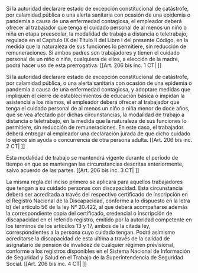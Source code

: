 Si la autoridad declarare estado de excepción constitucional de catástrofe, por calamidad pública o una alerta sanitaria con ocasión de una epidemia o pandemia a causa de una enfermedad contagiosa, el empleador deberá ofrecer al trabajador que tenga el cuidado personal de al menos un niño o niña en etapa preescolar, la modalidad de trabajo a distancia o teletrabajo, regulada en el Capítulo IX del Título II del Libro I del presente Código, en la medida que la naturaleza de sus funciones lo permitiere, sin reducción de remuneraciones. Si ambos padres son trabajadores y tienen el cuidado personal de un niño o niña, cualquiera de ellos, a elección de la madre, podrá hacer uso de esta prerrogativa. [[Art. 206 bis inc. 1 CT| ]]

Si la autoridad declarare estado de excepción constitucional de catástrofe, por calamidad pública, o una alerta sanitaria con ocasión de una epidemia o pandemia a causa de una enfermedad contagiosa, y adoptare medidas que impliquen el cierre de establecimientos de educación básica o impidan la asistencia a los mismos, el empleador deberá ofrecer al trabajador que tenga el cuidado personal de al menos un niño o niña menor de doce años, que se vea afectado por dichas circunstancias, la modalidad de trabajo a distancia o teletrabajo, en la medida que la naturaleza de sus funciones lo permitiere, sin reducción de remuneraciones. En este caso, el trabajador deberá entregar al empleador una declaración jurada de que dicho cuidado lo ejerce sin ayuda o concurrencia de otra persona adulta. [[Art. 206 bis inc. 2 CT| ]]

Esta modalidad de trabajo se mantendrá vigente durante el período de tiempo en que se mantengan las circunstancias descritas anteriormente, salvo acuerdo de las partes. [[Art. 206 bis inc. 3 CT| ]]

La misma regla del inciso primero se aplicará para aquellos trabajadores que tengan a su cuidado personas con discapacidad. Esta circunstancia deberá ser acreditada a través del respectivo certificado de inscripción en el Registro Nacional de la Discapacidad, conforme a lo dispuesto en la letra b) del artículo 56 de la ley N° 20.422, al que deberá acompañarse además la correspondiente copia del certificado, credencial o inscripción de discapacidad en el referido registro, emitido por la autoridad competente en los términos de los artículos 13 y 17, ambos de la citada ley, correspondientes a la persona cuyo cuidado tengan. Podrá asimismo acreditarse la discapacidad de esta última a través de la calidad de asignatario de pensión de invalidez de cualquier régimen previsional, conforme a los registros disponibles en el Sistema Nacional de Información de Seguridad y Salud en el Trabajo de la Superintendencia de Seguridad Social. [[Art. 206 bis inc. 4 CT| ]]